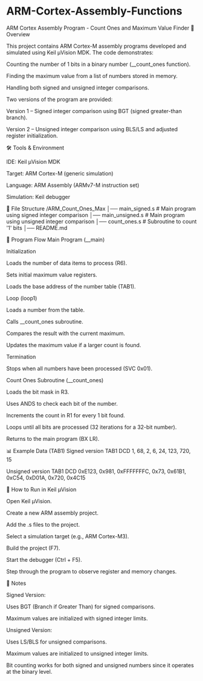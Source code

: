 # ARM-Cortex-Assembly-Functions
ARM Cortex Assembly Program - Count Ones and Maximum Value Finder
📌 Overview

This project contains ARM Cortex-M assembly programs developed and simulated using Keil µVision MDK.
The code demonstrates:

Counting the number of 1 bits in a binary number (__count_ones function).

Finding the maximum value from a list of numbers stored in memory.

Handling both signed and unsigned integer comparisons.

Two versions of the program are provided:

Version 1 – Signed integer comparison using BGT (signed greater-than branch).

Version 2 – Unsigned integer comparison using BLS/LS and adjusted register initialization.

🛠 Tools & Environment

IDE: Keil µVision MDK

Target: ARM Cortex-M (generic simulation)

Language: ARM Assembly (ARMv7-M instruction set)

Simulation: Keil debugger

📂 File Structure
/ARM_Count_Ones_Max
│── main_signed.s      # Main program using signed integer comparison
│── main_unsigned.s    # Main program using unsigned integer comparison
│── count_ones.s       # Subroutine to count '1' bits
│── README.md

📜 Program Flow
Main Program (__main)

Initialization

Loads the number of data items to process (R6).

Sets initial maximum value registers.

Loads the base address of the number table (TAB1).

Loop (loop1)

Loads a number from the table.

Calls __count_ones subroutine.

Compares the result with the current maximum.

Updates the maximum value if a larger count is found.

Termination

Stops when all numbers have been processed (SVC 0x01).

Count Ones Subroutine (__count_ones)

Loads the bit mask in R3.

Uses ANDS to check each bit of the number.

Increments the count in R1 for every 1 bit found.

Loops until all bits are processed (32 iterations for a 32-bit number).

Returns to the main program (BX LR).

📊 Example Data (TAB1)
Signed version
TAB1 DCD 1, 68, 2, 6, 24, 123, 720, 15

Unsigned version
TAB1 DCD 0xE123, 0x981, 0xFFFFFFFC, 0x73, 0x61B1, 0xC54, 0xD01A, 0x720, 0x4C15

🚀 How to Run in Keil µVision

Open Keil µVision.

Create a new ARM assembly project.

Add the .s files to the project.

Select a simulation target (e.g., ARM Cortex-M3).

Build the project (F7).

Start the debugger (Ctrl + F5).

Step through the program to observe register and memory changes.

📌 Notes

Signed Version:

Uses BGT (Branch if Greater Than) for signed comparisons.

Maximum values are initialized with signed integer limits.

Unsigned Version:

Uses LS/BLS for unsigned comparisons.

Maximum values are initialized to unsigned integer limits.

Bit counting works for both signed and unsigned numbers since it operates at the binary level.
